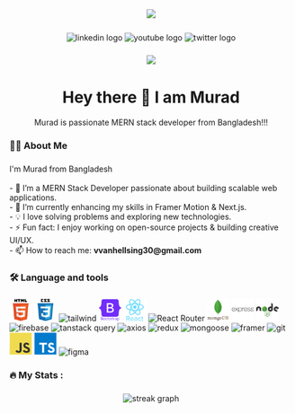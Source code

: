<div align="center">
  <img height="150" src="https://github.com/user-attachments/assets/71beec7c-d40d-46d7-b6c4-81eebef6d7bd"  />
</div>

###

<div align="center">
  <img src="https://img.shields.io/static/v1?message=LinkedIn&logo=linkedin&label=&color=0077B5&logoColor=white&labelColor=&style=for-the-badge" height="25" alt="linkedin logo"  />
  <img src="https://img.shields.io/static/v1?message=Youtube&logo=youtube&label=&color=FF0000&logoColor=white&labelColor=&style=for-the-badge" height="25" alt="youtube logo"  />
  <img src="https://img.shields.io/static/v1?message=Twitter&logo=twitter&label=&color=1DA1F2&logoColor=white&labelColor=&style=for-the-badge" height="25" alt="twitter logo"  />
</div>

###

<div align="center">
  <img src="https://visitor-badge.laobi.icu/badge?page_id=maurodesouza.maurodesouza&"  />
</div>

###

<h1 align="center">Hey there 👋 I am Murad</h1>
<p align="center">Murad is passionate MERN stack developer from Bangladesh!!!</p>

###

<h3 align="left">👩‍💻  About Me</h3>

###

<p align="left">I'm Murad from Bangladesh<br><br>- 🔭 I’m a MERN Stack Developer passionate about building scalable web applications. <br>- 🌱 I’m currently enhancing my skills in Framer Motion & Next.js.<br>- 💡 I love solving problems and exploring new technologies. <br>- ⚡ Fun fact: I enjoy working on open-source projects & building creative UI/UX. <br>- 📫 How to reach me: <b>vvanhellsing30@gmail.com</b></p>

###

<h3 align="left">🛠 Language and tools</h3>

###

<div align="left">
  <p align="left">
    <img src="https://raw.githubusercontent.com/devicons/devicon/master/icons/html5/html5-original-wordmark.svg" alt="html5" width="40"         height="40"/> 
    <img src="https://raw.githubusercontent.com/devicons/devicon/master/icons/css3/css3-original-wordmark.svg" alt="css3" width="40"            height="40"/>
    <img src="https://www.vectorlogo.zone/logos/tailwindcss/tailwindcss-icon.svg" alt="tailwind" width="40" height="40"/>
    <img src="https://raw.githubusercontent.com/devicons/devicon/master/icons/bootstrap/bootstrap-plain-wordmark.svg" alt="bootstrap"           width="40" height="40"/>
    <img src="https://raw.githubusercontent.com/devicons/devicon/master/icons/react/react-original-wordmark.svg" alt="react" width="40"         height="40"/> 
    <img src="https://github.com/user-attachments/assets/f050eef9-6833-4ae8-868d-f8a31aec03fd" alt="React Router" width="40" height="40"/>
    <img src="https://raw.githubusercontent.com/devicons/devicon/master/icons/mongodb/mongodb-original-wordmark.svg" alt="mongodb"             width="40" height="40"/> 
    <img src="https://raw.githubusercontent.com/devicons/devicon/master/icons/express/express-original-wordmark.svg" alt="express"             width="40" height="40"/>
    <img src="https://raw.githubusercontent.com/devicons/devicon/master/icons/nodejs/nodejs-original-wordmark.svg" alt="nodejs" width="40"     height="40"/> 
    <img src="https://www.vectorlogo.zone/logos/firebase/firebase-icon.svg" alt="firebase" width="40" height="40"/> 
    <img src="https://github.com/user-attachments/assets/8cb9c268-36c9-44c3-b0af-c397bb584619" alt="tanstack query" width="40" height="40"/> 
    <img src="https://github.com/user-attachments/assets/9ced75ef-ea67-4fba-9b9b-7b98e3c1d6cd" alt="axios" width="40" height="40"/> 
    <img src="https://github.com/user-attachments/assets/24cd34c9-e0dd-4fd8-af98-ee78db1732a3" alt="redux" width="40" height="40"/> 
    <img src="https://github.com/user-attachments/assets/84797a64-8f86-4a72-bde8-6344cc7a172a" alt="mongoose" width="40" height="40"/> 
    <img src="https://www.vectorlogo.zone/logos/framer/framer-icon.svg" alt="framer" width="40" height="40"/> 
    <img src="https://www.vectorlogo.zone/logos/git-scm/git-scm-icon.svg" alt="git" width="40" height="40"/> 
    <img src="https://raw.githubusercontent.com/devicons/devicon/master/icons/javascript/javascript-original.svg" alt="javascript"             width="40" height="40"/> 
    <img src="https://raw.githubusercontent.com/devicons/devicon/master/icons/typescript/typescript-original.svg" alt="typescript"             width="40" height="40"/>
    <img src="https://www.vectorlogo.zone/logos/figma/figma-icon.svg" alt="figma" width="40" height="40"/> 
  </p>
</div>

###

<h3 align="left">🔥   My Stats :</h3>

###

<div align="center">
  <img src="https://streak-stats.demolab.com?user=maurodesouza&locale=en&mode=daily&theme=dark&hide_border=false&border_radius=5&order=3" height="220" alt="streak graph"  />
</div>

###

###
<div>
  
</div>
